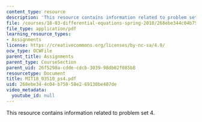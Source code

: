```yaml
---
content_type: resource
description: 'This resource contains information related to problem set 4. '
file: /courses/18-03-differential-equations-spring-2010/268ebe344c04b75858e269130be407de_MIT18_03S10_ps4.pdf
file_type: application/pdf
learning_resource_types:
- Assignments
license: https://creativecommons.org/licenses/by-nc-sa/4.0/
ocw_type: OCWFile
parent_title: Assignments
parent_type: CourseSection
parent_uid: 26f5298a-cdde-cdcb-3039-98db02f085b8
resourcetype: Document
title: MIT18_03S10_ps4.pdf
uid: 268ebe34-4c04-b758-58e2-69130be407de
video_metadata:
  youtube_id: null
---
```

This resource contains information related to problem set 4. 